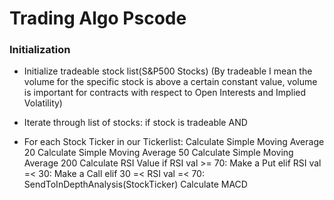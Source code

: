 # Trading Algo Pscode 

### Initialization
- Initialize tradeable stock list(S&P500 Stocks)
(By tradeable I mean the volume for the specific stock is above a certain constant value, volume is important for contracts with respect to Open Interests and Implied Volatility)
- Iterate through list of stocks:
    if stock is tradeable
    AND 

- For each Stock Ticker in our Tickerlist:
    Calculate Simple Moving Average 20
    Calculate Simple Moving Average 50
    Calculate Simple Moving Average 200
    Calculate RSI Value
        if RSI val >= 70:
            Make a Put
        elif RSI val =< 30:
            Make a Call
        elif 30 =< RSI val =< 70:
            SendToInDepthAnalysis(StockTicker)
    Calculate MACD 






